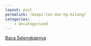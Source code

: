 ```yaml
---
layout: post
permalink: /mimpi-tas-dan-hp-hilang/
categories:
    - Uncategorized
---
```


[Baca Selengkapnya](/02)